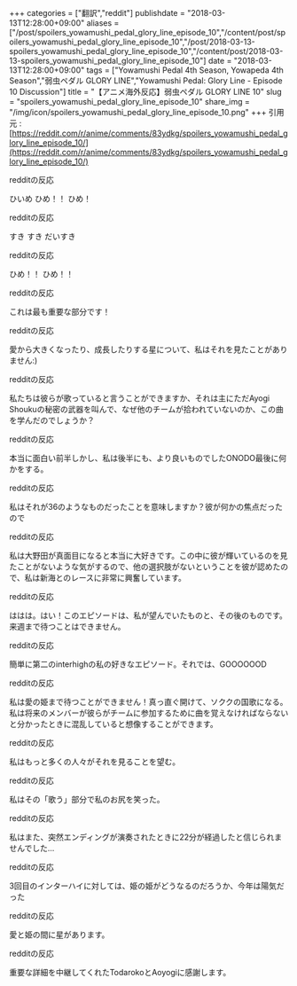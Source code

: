 +++
categories = ["翻訳","reddit"]
publishdate = "2018-03-13T12:28:00+09:00"
aliases = ["/post/spoilers_yowamushi_pedal_glory_line_episode_10","/content/post/spoilers_yowamushi_pedal_glory_line_episode_10","/post/2018-03-13-spoilers_yowamushi_pedal_glory_line_episode_10","/content/post/2018-03-13-spoilers_yowamushi_pedal_glory_line_episode_10"]
date = "2018-03-13T12:28:00+09:00"
tags = ["Yowamushi Pedal 4th Season, Yowapeda 4th Season","弱虫ペダル GLORY LINE","Yowamushi Pedal: Glory Line - Episode 10 Discussion"]
title = "【アニメ海外反応】弱虫ペダル GLORY LINE 10"
slug = "spoilers_yowamushi_pedal_glory_line_episode_10"
share_img = "/img/icon/spoilers_yowamushi_pedal_glory_line_episode_10.png"
+++
引用元 : [https://reddit.com/r/anime/comments/83ydkg/spoilers_yowamushi_pedal_glory_line_episode_10/](https://reddit.com/r/anime/comments/83ydkg/spoilers_yowamushi_pedal_glory_line_episode_10/)

<p><span class="reddit-comment">redditの反応</span></p>ひいめ ひめ！！ ひめ！

<p><span class="reddit-comment">redditの反応</span></p>すき すき だいすき

<p><span class="reddit-comment">redditの反応</span></p>ひめ！！ ひめ！！

<p><span class="reddit-comment">redditの反応</span></p>これは最も重要な部分です！

<p><span class="reddit-comment">redditの反応</span></p>愛から大きくなったり、成長したりする星について、私はそれを見たことがありません:)

<p><span class="reddit-comment">redditの反応</span></p>私たちは彼らが歌っていると言うことができますか、それは主にただAyogi Shoukuの秘密の武器を叫んで、なぜ他のチームが拾われていないのか、この曲を学んだのでしょうか？

<p><span class="reddit-comment">redditの反応</span></p>本当に面白い前半しかし、私は後半にも、より良いものでしたONODO最後に何かをする。

<p><span class="reddit-comment">redditの反応</span></p>私はそれが36のようなものだったことを意味しますか？彼が何かの焦点だったので

<p><span class="reddit-comment">redditの反応</span></p>私は大野田が真面目になると本当に大好きです。この中に彼が輝いているのを見たことがないような気がするので、他の選択肢がないということを彼が認めたので、私は新海とのレースに非常に興奮しています。

<p><span class="reddit-comment">redditの反応</span></p>ははは。はい！このエピソードは、私が望んでいたものと、その後のものです。来週まで待つことはできません。

<p><span class="reddit-comment">redditの反応</span></p>簡単に第二のinterhighの私の好きなエピソード。それでは、GOOOOOOD

<p><span class="reddit-comment">redditの反応</span></p>私は愛の姫まで待つことができません！真っ直ぐ開けて、ソククの国歌になる。私は将来のメンバーが彼らがチームに参加するために曲を覚えなければならないと分かったときに混乱していると想像することができます。

<p><span class="reddit-comment">redditの反応</span></p>私はもっ​​と多くの人々がそれを見ることを望む。

<p><span class="reddit-comment">redditの反応</span></p>私はその「歌う」部分で私のお尻を笑った。

<p><span class="reddit-comment">redditの反応</span></p>私はまた、突然エンディングが演奏されたときに22分が経過したと信じられませんでした...

<p><span class="reddit-comment">redditの反応</span></p>3回目のインターハイに対しては、姫の姫がどうなるのだろうか、今年は陽気だった

<p><span class="reddit-comment">redditの反応</span></p>愛と姫の間に星があります。

<p><span class="reddit-comment">redditの反応</span></p>重要な詳細を中継してくれたTodarokoとAoyogiに感謝します。
